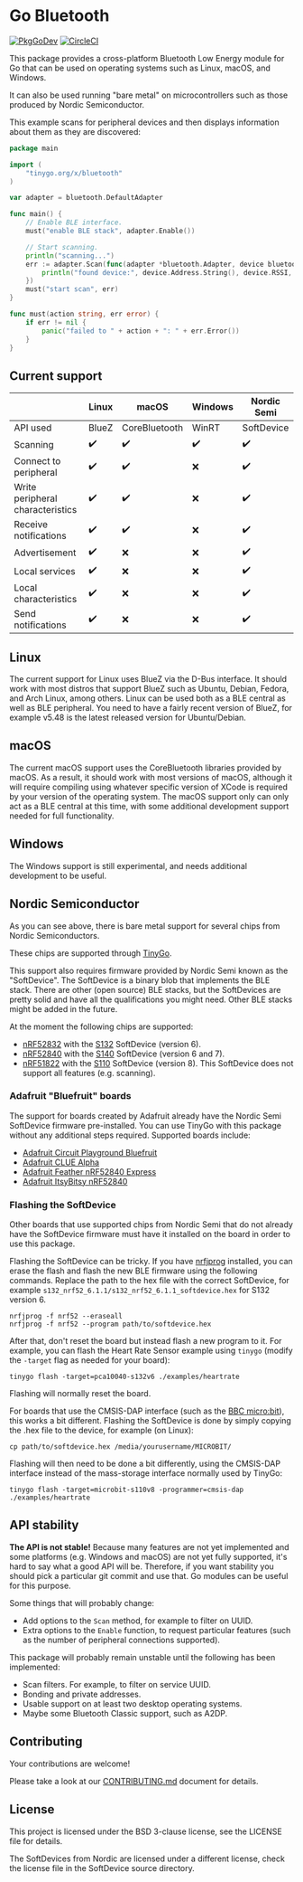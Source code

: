 # Go Bluetooth

[![PkgGoDev](https://pkg.go.dev/badge/pkg.go.dev/github.com/tinygo-org/bluetooth)](https://pkg.go.dev/github.com/tinygo-org/bluetooth)
[![CircleCI](https://circleci.com/gh/tinygo-org/bluetooth/tree/dev.svg?style=svg)](https://circleci.com/gh/tinygo-org/bluetooth/tree/dev)

This package provides a cross-platform Bluetooth Low Energy module for Go that can be used on operating systems such as Linux, macOS, and Windows. 

It can also be used running "bare metal" on microcontrollers such as those produced by Nordic Semiconductor.

This example scans for peripheral devices and then displays information about them as they are discovered:

```go
package main

import (
	"tinygo.org/x/bluetooth"
)

var adapter = bluetooth.DefaultAdapter

func main() {
	// Enable BLE interface.
	must("enable BLE stack", adapter.Enable())

	// Start scanning.
	println("scanning...")
	err := adapter.Scan(func(adapter *bluetooth.Adapter, device bluetooth.ScanResult) {
		println("found device:", device.Address.String(), device.RSSI, device.LocalName())
	})
	must("start scan", err)
}

func must(action string, err error) {
	if err != nil {
		panic("failed to " + action + ": " + err.Error())
	}
}
```

## Current support

|                                  | Linux              | macOS              | Windows            | Nordic Semi        |
| -------------------------------- | ------------------ | ------------------ | ------------------ | ------------------ |
| API used                         | BlueZ              | CoreBluetooth      | WinRT              | SoftDevice         |
| Scanning                         | :heavy_check_mark: | :heavy_check_mark: | :heavy_check_mark: | :heavy_check_mark: |
| Connect to peripheral            | :heavy_check_mark: | :heavy_check_mark: | :x:                | :heavy_check_mark: |
| Write peripheral characteristics | :heavy_check_mark: | :heavy_check_mark: | :x:                | :heavy_check_mark: |
| Receive notifications            | :heavy_check_mark: | :heavy_check_mark: | :x:                | :heavy_check_mark: |
| Advertisement                    | :heavy_check_mark: | :x:                | :x:                | :heavy_check_mark: |
| Local services                   | :heavy_check_mark: | :x:                | :x:                | :heavy_check_mark: |
| Local characteristics            | :heavy_check_mark: | :x:                | :x:                | :heavy_check_mark: |
| Send notifications               | :heavy_check_mark: | :x:                | :x:                | :heavy_check_mark: |

## Linux

The current support for Linux uses BlueZ via the D-Bus interface. It should work with most distros that support BlueZ such as Ubuntu, Debian, Fedora, and Arch Linux, among others. Linux can be used both as a BLE central as well as BLE peripheral. You need to have a fairly recent version of BlueZ, for example v5.48 is the latest released version for Ubuntu/Debian.

## macOS

The current macOS support uses the CoreBluetooth libraries provided by macOS. As a result, it should work with most versions of macOS, although it will require compiling using whatever specific version of XCode is required by your version of the operating system. The macOS support only can only act as a BLE central at this time, with some additional development support needed for full functionality.

## Windows

The Windows support is still experimental, and needs additional development to be useful.

## Nordic Semiconductor

As you can see above, there is bare metal support for several chips from Nordic Semiconductors.

These chips are supported through [TinyGo](https://tinygo.org/).

This support also requires firmware provided by Nordic Semi known as the "SoftDevice". The SoftDevice is a binary blob that implements the BLE stack. There are other (open source) BLE stacks, but the SoftDevices are pretty solid and have all the qualifications you might need. Other BLE stacks might be added in the future.

At the moment the following chips are supported:

  * [nRF52832](https://www.nordicsemi.com/Products/Low-power-short-range-wireless/nRF52832) with the [S132](https://www.nordicsemi.com/Software-and-Tools/Software/S132) SoftDevice (version 6).
  * [nRF52840](https://www.nordicsemi.com/Products/Low-power-short-range-wireless/nRF52840) with the [S140](https://www.nordicsemi.com/Software-and-Tools/Software/S140) SoftDevice (version 6 and 7).
  * [nRF51822](https://www.nordicsemi.com/Products/Low-power-short-range-wireless/nRF51822) with the [S110](https://www.nordicsemi.com/Software-and-Tools/Software/S110) SoftDevice (version 8). This SoftDevice does not support all features (e.g. scanning).

### Adafruit "Bluefruit" boards

The support for boards created by Adafruit already have the Nordic Semi SoftDevice firmware pre-installed. You can use TinyGo with this package without any additional steps required. Supported boards include:

* [Adafruit Circuit Playground Bluefruit](https://www.adafruit.com/product/4333)
* [Adafruit CLUE Alpha](https://www.adafruit.com/product/4500)
* [Adafruit Feather nRF52840 Express](https://www.adafruit.com/product/4062)
* [Adafruit ItsyBitsy nRF52840](https://www.adafruit.com/product/4481)

### Flashing the SoftDevice

Other boards that use supported chips from Nordic Semi that do not already have the SoftDevice firmware must have it installed on the board in order to use this package.

Flashing the SoftDevice can be tricky. If you have [nrfjprog](https://www.nordicsemi.com/Software-and-Tools/Development-Tools/nRF-Command-Line-Tools) installed, you can erase the flash and flash the new BLE firmware using the following commands. Replace the path to the hex file with the correct SoftDevice, for example `s132_nrf52_6.1.1/s132_nrf52_6.1.1_softdevice.hex` for S132 version 6.

    nrfjprog -f nrf52 --eraseall
    nrfjprog -f nrf52 --program path/to/softdevice.hex

After that, don't reset the board but instead flash a new program to it. For example, you can flash the Heart Rate Sensor example using `tinygo` (modify the `-target` flag as needed for your board):

    tinygo flash -target=pca10040-s132v6 ./examples/heartrate

Flashing will normally reset the board.

For boards that use the CMSIS-DAP interface (such as the [BBC micro:bit](https://microbit.org/)), this works a bit different. Flashing the SoftDevice is done by simply copying the .hex file to the device, for example (on Linux):

    cp path/to/softdevice.hex /media/yourusername/MICROBIT/

Flashing will then need to be done a bit differently, using the CMSIS-DAP interface instead of the mass-storage interface normally used by TinyGo:

    tinygo flash -target=microbit-s110v8 -programmer=cmsis-dap ./examples/heartrate

## API stability

**The API is not stable!** Because many features are not yet implemented and some platforms (e.g. Windows and macOS) are not yet fully supported, it's hard to say what a good API will be. Therefore, if you want stability you should pick a particular git commit and use that. Go modules can be useful for this purpose.

Some things that will probably change:

  * Add options to the `Scan` method, for example to filter on UUID.
  * Extra options to the `Enable` function, to request particular features (such as the number of peripheral connections supported).

This package will probably remain unstable until the following has been implemented:

  * Scan filters. For example, to filter on service UUID.
  * Bonding and private addresses.
  * Usable support on at least two desktop operating systems.
  * Maybe some Bluetooth Classic support, such as A2DP.

## Contributing

Your contributions are welcome!

Please take a look at our [CONTRIBUTING.md](./CONTRIBUTING.md) document for details.

## License

This project is licensed under the BSD 3-clause license, see the LICENSE file for details.

The SoftDevices from Nordic are licensed under a different license, check the license file in the SoftDevice source directory.
